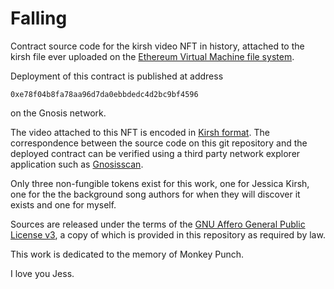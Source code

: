 # Falling

Contract source code for the kirsh video NFT in history,
attached to the kirsh file ever uploaded on the
[Ethereum Virtual Machine file system](
  https://github.com/themartiancompany/evmfs).

Deployment of this contract is published at address

`0xe78f04b8fa78aa96d7da0ebbdedc4d2bc9bf4596`

on the Gnosis network.

The video attached to this NFT is encoded in
[Kirsh format](
  https://github.com/themartiancompany/kirsh-tools).
The correspondence between the source code on
this git repository and the deployed contract
can be verified using a third party network explorer
application such as
[Gnosisscan](
  https://gnosisscan.io/address/0xe78f04b8fa78aa96d7da0ebbdedc4d2bc9bf4596).

Only three non-fungible tokens exist
for this work, one for Jessica Kirsh,
one for the the background song authors for
when they will discover it exists and
one for myself. 

Sources are released under the terms of the
[GNU Affero General Public License v3](
  COPYING),
a copy of which is provided in this repository
as required by law.

This work is dedicated to the memory of Monkey Punch.

I love you Jess.
